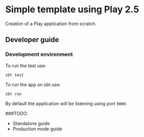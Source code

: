 # Simple template using Play 2.5

Creation of a Play application from scratch.

## Developer guide
### Development environment
To run the test use:
```
sbt test
```

To run the app on sbt use:
```
sbt run
```
By default the application will be listening using port `9000`.


###TODO:
 - Standalone guide
 - Production mode guide
